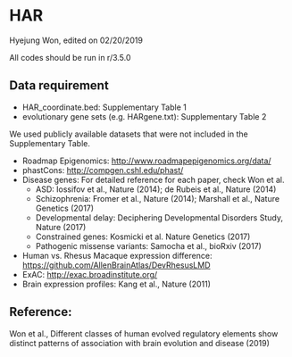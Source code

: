 # HAR
Hyejung Won, edited on 02/20/2019

All codes should be run in r/3.5.0

## Data requirement
* HAR_coordinate.bed: Supplementary Table 1
* evolutionary gene sets (e.g. HARgene.txt): Supplementary Table 2

We used publicly available datasets that were not included in the Supplementary Table. 
* Roadmap Epigenomics: http://www.roadmapepigenomics.org/data/
* phastCons: http://compgen.cshl.edu/phast/
* Disease genes: For detailed reference for each paper, check Won et al. 
  - ASD: Iossifov et al., Nature (2014); de Rubeis et al., Nature (2014)
  - Schizophrenia: Fromer et al., Nature (2014); Marshall et al., Nature Genetics (2017)
  - Developmental delay: Deciphering Developmental Disorders Study, Nature (2017)
  - Constrained genes: Kosmicki et al. Nature Genetics (2017)
  - Pathogenic missense variants: Samocha et al., bioRxiv (2017)
* Human vs. Rhesus Macaque expression difference: https://github.com/AllenBrainAtlas/DevRhesusLMD
* ExAC: http://exac.broadinstitute.org/
* Brain expression profiles: Kang et al., Nature (2011)

## Reference: 
Won et al., Different classes of human evolved regulatory elements show distinct patterns of association with brain evolution and disease (2019)
